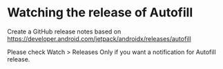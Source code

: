 # Watching the release of Autofill

Create a GitHub release notes based on https://developer.android.com/jetpack/androidx/releases/autofill

Please check Watch > Releases Only if you want a notification for Autofill release.
